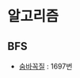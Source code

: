 # 알고리즘

## BFS

- [숨바꼭질](https://github.com/SeaHoonPark/Algorithm/blob/master/BFS/src/BFS1697.java) : 1697번
